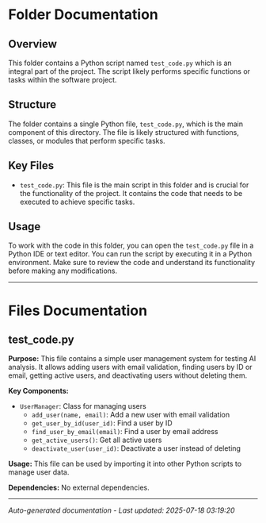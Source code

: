 # Folder Documentation

## Overview
This folder contains a Python script named `test_code.py` which is an integral part of the project. The script likely performs specific functions or tasks within the software project.

## Structure
The folder contains a single Python file, `test_code.py`, which is the main component of this directory. The file is likely structured with functions, classes, or modules that perform specific tasks.

## Key Files
- `test_code.py`: This file is the main script in this folder and is crucial for the functionality of the project. It contains the code that needs to be executed to achieve specific tasks.

## Usage
To work with the code in this folder, you can open the `test_code.py` file in a Python IDE or text editor. You can run the script by executing it in a Python environment. Make sure to review the code and understand its functionality before making any modifications.

---

# Files Documentation

## test_code.py

**Purpose:** This file contains a simple user management system for testing AI analysis. It allows adding users with email validation, finding users by ID or email, getting active users, and deactivating users without deleting them.

**Key Components:**
- `UserManager`: Class for managing users
  - `add_user(name, email)`: Add a new user with email validation
  - `get_user_by_id(user_id)`: Find a user by ID
  - `find_user_by_email(email)`: Find a user by email address
  - `get_active_users()`: Get all active users
  - `deactivate_user(user_id)`: Deactivate a user instead of deleting

**Usage:** This file can be used by importing it into other Python scripts to manage user data.

**Dependencies:** No external dependencies.

---
*Auto-generated documentation - Last updated: 2025-07-18 03:19:20*
